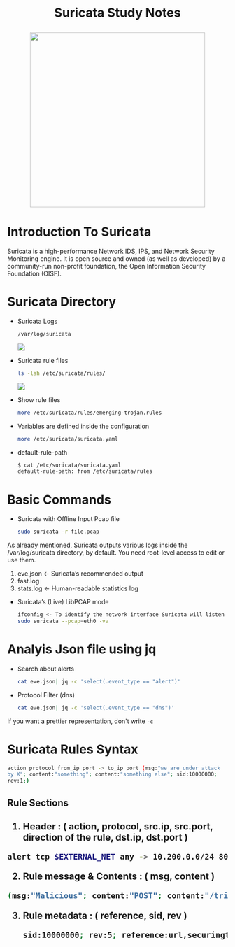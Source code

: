 <h1 align="center">Suricata Study Notes<p>
  
<p align="center">
<img src="https://suricata.io/wp-content/uploads/2021/01/Logo-FINAL_Vertical_Color_Whitetext.png" height=400 >
</p>
  
# Introduction To Suricata
Suricata is a high-performance Network IDS, IPS, and Network Security Monitoring engine.
It is open source and owned (as well as developed) by a community-run non-profit
foundation, the Open Information Security Foundation (OISF).

# Suricata Directory

+ Suricata Logs
  ```sh
  /var/log/suricata
  ```
  
  <img src="https://drive.google.com/file/d/1eO4aMVnqS_r5Uc1X8OOVfT5gVVWCTrrE/view?usp=drive_link">
  <br/>
  
+ Suricata rule files
  ```sh
  ls -lah /etc/suricata/rules/
  ```
   <img src="/Image/">
  <br/>
+ Show rule files
  ```sh
  more /etc/suricata/rules/emerging-trojan.rules
  ```
+ Variables are defined inside the configuration
  ```sh
  more /etc/suricata/suricata.yaml
  ```
+ default-rule-path
  ```sh
  $ cat /etc/suricata/suricata.yaml
  default-rule-path: from /etc/suricata/rules
  ```
# Basic Commands

+ Suricata with Offline Input Pcap file
  ```sh
  sudo suricata -r file.pcap
  ```
As already mentioned, Suricata outputs various logs inside the /var/log/suricata directory,
by default. You need root-level access to edit or use them.
1. eve.json <- Suricata’s recommended output
2. fast.log
3. stats.log <- Human-readable statistics log

+ Suricata’s (Live) LibPCAP mode
  ```sh
  ifconfig <- To identify the network interface Suricata will listen on
  sudo suricata --pcap=eth0 -vv
  ```



# Analyis Json file using jq

+ Search about alerts
  ```sh
  cat eve.json| jq -c 'select(.event_type == "alert")'
  ```
+ Protocol Filter (dns)
  ```sh
  cat eve.json| jq -c 'select(.event_type == "dns")'
  ```
If you want a prettier representation, don't write ``-c``

# Suricata Rules Syntax

```sh
action protocol from_ip port -> to_ip port (msg:"we are under attack
by X"; content:"something"; content:"something else"; sid:10000000;
rev:1;)
```
<h2>Rule Sections <h2/>

1. Header : ( action, protocol, src.ip, src.port, direction of the rule, dst.ip, dst.port  )
  ```sh
  alert tcp $EXTERNAL_NET any -> 10.200.0.0/24 80
  ```
2. Rule message & Contents : ( msg, content )
  ```sh
  (msg:"Malicious"; content:"POST"; content:"/trigger.php"; ...)
  ```
3. Rule metadata : ( reference, sid, rev )
   ```sh
   sid:10000000; rev:5; reference:url,securingtomorrow.mcafee.com/2017-11-20-dridex;
   ```















